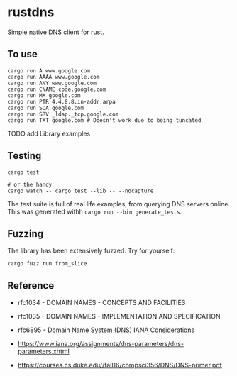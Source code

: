 # rustdns

Simple native DNS client for rust.


## To use

```shell
cargo run A www.google.com
cargo run AAAA www.google.com
cargo run ANY www.google.com
cargo run CNAME code.google.com
cargo run MX google.com
cargo run PTR 4.4.8.8.in-addr.arpa
cargo run SOA google.com
cargo run SRV _ldap._tcp.google.com
cargo run TXT google.com # Doesn't work due to being tuncated

```

TODO add Library examples

## Testing

```shell
cargo test

# or the handy
cargo watch -- cargo test --lib -- --nocapture
```

The test suite is full of real life examples, from querying DNS servers online. This was generated withh `cargo run --bin generate_tests`.

## Fuzzing

The library has been extensively fuzzed. Try for yourself:

```shell
cargo fuzz run from_slice
```


## Reference

* rfc1034 - DOMAIN NAMES - CONCEPTS AND FACILITIES
* rfc1035 - DOMAIN NAMES - IMPLEMENTATION AND SPECIFICATION
* rfc6895 - Domain Name System (DNS) IANA Considerations

* https://www.iana.org/assignments/dns-parameters/dns-parameters.xhtml
* https://courses.cs.duke.edu//fall16/compsci356/DNS/DNS-primer.pdf
